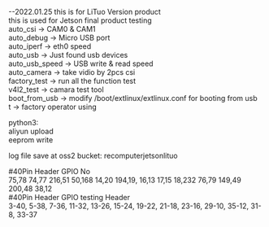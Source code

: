 --2022.01.25 this is for LiTuo Version product      
this is used for Jetson final product testing     
auto_csi 	-> CAM0 & CAM1   
auto_debug	-> Micro USB port   
auto_iperf	-> eth0 speed   
auto_usb	-> Just found usb devices   
auto_usb_speed	-> USB write & read speed   
auto_camera	-> take vidio by 2pcs csi   
factory_test	-> run all the function test   
v4l2_test	-> camara test tool   
boot_from_usb	-> modify /boot/extlinux/extlinux.conf for booting from usb   
t		-> factory operator using   

python3:   
aliyun upload   
eeprom write   

log file save at oss2 bucket: recomputerjetsonlituo   

#40Pin Header GPIO No   
75,78 74,77 216,51 50,168 14,20 194,19, 16,13 17,15 18,232 76,79 149,49 200,48 38,12   
#40Pin Header GPIO testing Header   
3-40, 5-38, 7-36, 11-32, 13-26, 15-24, 19-22, 21-18, 23-16, 29-10, 35-12, 31-8, 33-37   

